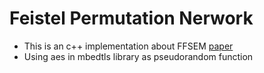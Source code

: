 # Feistel Permutation Nerwork
- This is an c++ implementation about FFSEM [paper](https://csrc.nist.gov/csrc/media/projects/block-cipher-techniques/documents/bcm/proposed-modes/ffsem/ffsem-spec.pdf)
- Using aes in mbedtls library as pseudorandom function
